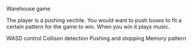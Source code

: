 Warehouse game

The player is a pushing vechile. You would want to push boxes to fit a certain pattern for the game to win.
When you win it plays music.

WASD control
Collison detection
Pushing and stopping
Memory pattern
